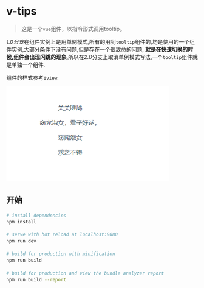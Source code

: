 # v-tips

> 这是一个`vue`组件，以指令形式调用tooltip。

*1.0分支*在组件实例上是用单例模式,所有的用到`tooltip`组件的,均是使用的一个组件实例,大部分条件下没有问题,但是存在一个很致命的问题,
**就是在快速切换的时候,组件会出现闪跳的现象**,所以在*2.0*分支上取消单例模式写法,一个`tooltip`组件就是单独一个组件.

组件的样式参考`iview`:

![](static/2.0.gif)

## 开始

``` bash
# install dependencies
npm install

# serve with hot reload at localhost:8080
npm run dev

# build for production with minification
npm run build

# build for production and view the bundle analyzer report
npm run build --report

```
